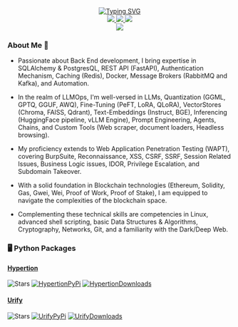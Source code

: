 <div align="center">
<a href="https://github.com/synacktraa">
    <img src="https://readme-typing-svg.demolab.com?font=Georgia&size=18&duration=2000&pause=100&multiline=true&width=500&height=80&lines=Harsh+Verma;Machine Learning(LLM)+Engineer;Security+Researcher+%7C+Backend+Developer" alt="Typing SVG" />
</a>
<br/>

<a href="https://www.linkedin.com/in/synacktra/">
    <img src="https://img.shields.io/badge/-Linkedin-blue?style=flat-square&logo=linkedin">
</a>
<a href="mailto:synacktra.work@gmail.com">
    <img src="https://img.shields.io/badge/-Email-red?style=flat-square&logo=gmail&logoColor=white">
</a>
<a href="https://pypi.org/user/synacktra/">
    <img src="https://img.shields.io/badge/PyPi-synacktra-blue?style=flat-square&logo=pypi&logoColor=white">
</a>

<br/> 

<a href="https://github.com/synacktraa">
    <img src="https://github-stats-alpha.vercel.app/api?username=synacktraa&cc=22272e&tc=37BCF6&ic=fff&bc=0000">
</a>
</div>

### About Me 🤗

- Passionate about Back End development, I bring expertise in SQLAlchemy & PostgresQL, REST API (FastAPI), Authentication Mechanism, Caching (Redis), Docker, Message Brokers (RabbitMQ and Kafka), and Automation.

- In the realm of LLMOps, I'm well-versed in LLMs, Quantization (GGML, GPTQ, GGUF, AWQ), Fine-Tuning (PeFT, LoRA, QLoRA), VectorStores (Chroma, FAISS, Qdrant), Text-Embeddings (Instruct, BGE), Inferencing (HuggingFace pipeline, vLLM Engine), Prompt Engineering, Agents, Chains, and Custom Tools (Web scraper, document loaders, Headless browsing).

- My proficiency extends to Web Application Penetration Testing (WAPT), covering BurpSuite, Reconnaissance, XSS, CSRF, SSRF, Session Related Issues, Business Logic issues, IDOR, Privilege Escalation, and Subdomain Takeover.

- With a solid foundation in Blockchain technologies (Ethereum, Solidity, Gas, Gwei, Wei, Proof of Work, Proof of Stake), I am equipped to navigate the complexities of the blockchain space.

- Complementing these technical skills are competencies in Linux, advanced shell scripting, basic Data Structures & Algorithms, Cryptography, Networks, Git, and a familiarity with the Dark/Deep Web.


### 🖥️ Python Packages

#### [Hypertion](https://github.com/synacktraa/hypertion)  
<img alt="Stars" src="https://img.shields.io/github/stars/synacktraa/hypertion?style=flat-square&labelColor=black"/>  [![HypertionPyPi](https://img.shields.io/badge/PyPi-black?style=flat-square&logo=pypi)](https://pypi.org/project/hypertion) [![HypertionDownloads](https://static.pepy.tech/personalized-badge/hypertion?period=total&units=international_system&left_color=black&right_color=red&left_text=Downloads)](https://pepy.tech/project/hypertion)

#### [Urify](https://github.com/synacktraa/urify)  
<img alt="Stars" src="https://img.shields.io/github/stars/synacktraa/urify?style=flat-square&labelColor=black"/>  [![UrifyPyPi](https://img.shields.io/badge/PyPi-black?style=flat-square&logo=pypi)](https://pypi.org/project/urify) [![UrifyDownloads](https://static.pepy.tech/personalized-badge/urify?period=total&units=international_system&left_color=black&right_color=red&left_text=Downloads)](https://pepy.tech/project/urify)
